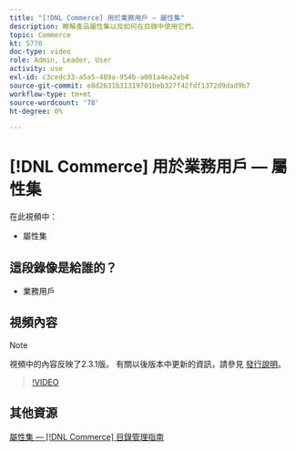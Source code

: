 ```yaml
---
title: "[!DNL Commerce] 用於業務用戶 — 屬性集"
description: 瞭解產品屬性集以及如何在目錄中使用它們。
topic: Commerce
kt: 5770
doc-type: video
role: Admin, Leader, User
activity: use
exl-id: c3cedc33-a5a5-489a-954b-a001a4ea2eb4
source-git-commit: e8d2631b31319701beb327f42fdf1372d9dad9b7
workflow-type: tm+mt
source-wordcount: '78'
ht-degree: 0%

---
```


# [!DNL Commerce] 用於業務用戶 — 屬性集

在此視頻中：

- 屬性集

## 這段錄像是給誰的？

- 業務用戶

## 視頻內容

>[!NOTE]
>
>視頻中的內容反映了2.3.1版。 有關以後版本中更新的資訊，請參見 [發行說明](https://experienceleague.adobe.com/docs/commerce-operations/release/notes/overview.html)。

>[!VIDEO](https://video.tv.adobe.com/v/35955?quality=12&learn=on)

## 其他資源

[屬性集 —  [!DNL Commerce] 目錄管理指南](https://experienceleague.adobe.com/docs/commerce-admin/catalog/product-attributes/create/attribute-sets.html)
